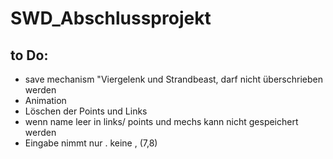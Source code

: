 # SWD_Abschlussprojekt

## to Do:
 - save mechanism "Viergelenk und Strandbeast, darf nicht überschrieben werden
 - Animation
 - Löschen der Points und Links
 - wenn name leer in links/ points und mechs kann nicht gespeichert werden
 - Eingabe nimmt nur . keine , (7,8)
